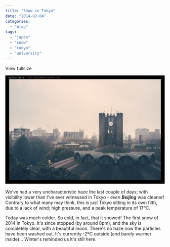 ```yaml
---
title: "Snow in Tokyo"
date: "2014-02-04"
categories: 
  - "blog"
tags: 
  - "japan"
  - "snow"
  - "tokyo"
  - "university"
---
```


View fullsize

![](/assets/images/0ba3e-image-asset.jpeg)

We've had a very uncharacteristic haze the last couple of days; with visibility lower than I've ever witnessed in Tokyo - _even_ **_Beijing_** was cleaner! Contrary to what many may think, this is just Tokyo sitting in its own filth, due to a lack of wind; high pressure, and a peak temperature of 17ºC.

Today was much colder. So cold, in fact, that it snowed! The first snow of 2014 in Tokyo. It's since stopped (by around 8pm), and the sky is completely clear, with a beautiful moon. There's no haze now the particles have been washed out. It's currently -2ºC outside (and barely warmer inside)... Winter's reminded us it's still here.
